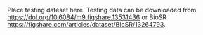 Place testing dateset here. Testing data can be downloaded from https://doi.org/10.6084/m9.figshare.13531436 or BioSR https://figshare.com/articles/dataset/BioSR/13264793.
